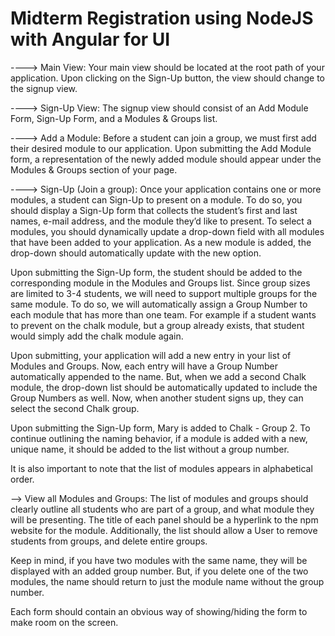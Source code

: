 # Midterm Registration using NodeJS with Angular for UI

----> Main View:
Your main view should be located at the root path of your application. 
Upon clicking on the Sign-Up button, the view should change to the signup view. 

----> Sign-Up View:
The signup view should consist of an Add Module Form, Sign-Up Form, and a Modules & Groups list.

----> Add a Module:
Before a student can join a group, we must first add their desired module to our application. 
Upon submitting the Add Module form, a representation of the newly added module should
appear under the Modules & Groups section of your page. 

----> Sign-Up (Join a group):
Once your application contains one or more modules, a student can Sign-Up to present on a module. To do so, you should display a Sign-Up form that collects the student’s first and last names, e-mail address, and the module they’d like to present. To select a modules, you should dynamically update a drop-down field with all modules that have been added to your application. As a new module is added, the drop-down should automatically update with the new option.

Upon submitting the Sign-Up form, the student should be added to the corresponding module in the Modules and Groups list. 
Since group sizes are limited to 3-4 students, we will need to support multiple groups for the same module. To do so, we will automatically assign a Group Number to each module that has more than one team. For example if a student wants to prevent on the chalk module, but a group already exists, that student would simply add the chalk module again.

Upon submitting, your application will add a new entry in your list of Modules and Groups. Now, each entry will have a Group Number automatically appended to the name. 
But, when we add a second Chalk module, the drop-down list should be automatically updated to include the Group Numbers as well.
Now, when another student signs up, they can select the second Chalk group.

Upon submitting the Sign-Up form, Mary is added to Chalk - Group 2.
To continue outlining the naming behavior, if a module is added with a new, unique name, it should be added to the list without a group number.

It is also important to note that the list of modules appears in alphabetical order.

--> View all Modules and Groups:
The list of modules and groups should clearly outline all students who are part of a group, and what module they will be presenting. The title of each panel should be a hyperlink to the npm website for the module. Additionally, the list should allow a User to remove students from groups, and delete entire groups.

Keep in mind, if you have two modules with the same name, they will be displayed with an added group number. But, if you delete one of the two modules, the name should return to just the module name without the group number.

Each form should contain an obvious way of showing/hiding the form to make room on the screen.

